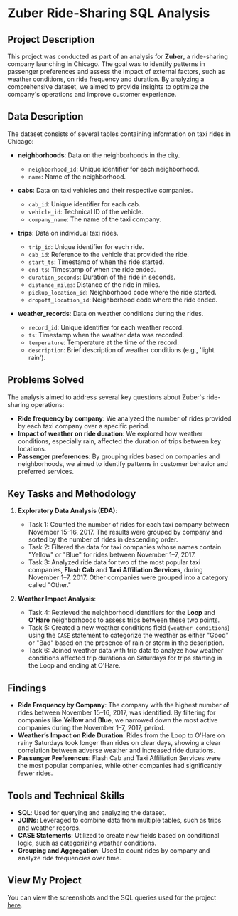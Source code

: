 # Zuber Ride-Sharing SQL Analysis

## Project Description
This project was conducted as part of an analysis for **Zuber**, a ride-sharing company launching in Chicago. The goal was to identify patterns in passenger preferences and assess the impact of external factors, such as weather conditions, on ride frequency and duration. By analyzing a comprehensive dataset, we aimed to provide insights to optimize the company's operations and improve customer experience.

## Data Description
The dataset consists of several tables containing information on taxi rides in Chicago:

- **neighborhoods**: Data on the neighborhoods in the city.
  - `neighborhood_id`: Unique identifier for each neighborhood.
  - `name`: Name of the neighborhood.

- **cabs**: Data on taxi vehicles and their respective companies.
  - `cab_id`: Unique identifier for each cab.
  - `vehicle_id`: Technical ID of the vehicle.
  - `company_name`: The name of the taxi company.

- **trips**: Data on individual taxi rides.
  - `trip_id`: Unique identifier for each ride.
  - `cab_id`: Reference to the vehicle that provided the ride.
  - `start_ts`: Timestamp of when the ride started.
  - `end_ts`: Timestamp of when the ride ended.
  - `duration_seconds`: Duration of the ride in seconds.
  - `distance_miles`: Distance of the ride in miles.
  - `pickup_location_id`: Neighborhood code where the ride started.
  - `dropoff_location_id`: Neighborhood code where the ride ended.

- **weather_records**: Data on weather conditions during the rides.
  - `record_id`: Unique identifier for each weather record.
  - `ts`: Timestamp when the weather data was recorded.
  - `temperature`: Temperature at the time of the record.
  - `description`: Brief description of weather conditions (e.g., 'light rain').

## Problems Solved
The analysis aimed to address several key questions about Zuber's ride-sharing operations:
- **Ride frequency by company**: We analyzed the number of rides provided by each taxi company over a specific period.
- **Impact of weather on ride duration**: We explored how weather conditions, especially rain, affected the duration of trips between key locations.
- **Passenger preferences**: By grouping rides based on companies and neighborhoods, we aimed to identify patterns in customer behavior and preferred services.

## Key Tasks and Methodology
1. **Exploratory Data Analysis (EDA)**:
   - Task 1: Counted the number of rides for each taxi company between November 15–16, 2017. The results were grouped by company and sorted by the number of rides in descending order.
   - Task 2: Filtered the data for taxi companies whose names contain "Yellow" or "Blue" for rides between November 1–7, 2017.
   - Task 3: Analyzed ride data for two of the most popular taxi companies, **Flash Cab** and **Taxi Affiliation Services**, during November 1–7, 2017. Other companies were grouped into a category called "Other."

2. **Weather Impact Analysis**:
   - Task 4: Retrieved the neighborhood identifiers for the **Loop** and **O'Hare** neighborhoods to assess trips between these two points.
   - Task 5: Created a new weather conditions field (`weather_conditions`) using the `CASE` statement to categorize the weather as either "Good" or "Bad" based on the presence of rain or storm in the description.
   - Task 6: Joined weather data with trip data to analyze how weather conditions affected trip durations on Saturdays for trips starting in the Loop and ending at O'Hare.

## Findings
- **Ride Frequency by Company**: The company with the highest number of rides between November 15–16, 2017, was identified. By filtering for companies like **Yellow** and **Blue**, we narrowed down the most active companies during the November 1–7, 2017, period.
- **Weather’s Impact on Ride Duration**: Rides from the Loop to O'Hare on rainy Saturdays took longer than rides on clear days, showing a clear correlation between adverse weather and increased ride durations.
- **Passenger Preferences**: Flash Cab and Taxi Affiliation Services were the most popular companies, while other companies had significantly fewer rides.

## Tools and Technical Skills
- **SQL**: Used for querying and analyzing the dataset.
- **JOINs**: Leveraged to combine data from multiple tables, such as trips and weather records.
- **CASE Statements**: Utilized to create new fields based on conditional logic, such as categorizing weather conditions.
- **Grouping and Aggregation**: Used to count rides by company and analyze ride frequencies over time.

## View My Project
You can view the screenshots and the SQL queries used for the project [here](link-to-your-screenshots-or-repo).
